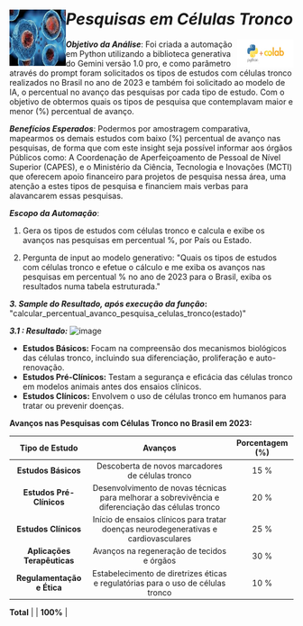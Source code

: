 # _Pesquisas em Células Tronco_  <img align="left" width="100" height="100" src="https://github.com/marcelosi10/imagens/blob/main/CelulasTronco.jpeg">
<img align="right" width="100" height="50" src="https://github.com/marcelosi10/imagens/blob/main/ColabPython.jpg">

**_Objetivo da Análise_**: Foi criada a automação em Python utilizando a biblioteca generativa do Gemini versão 1.0 pro, e como parâmetro através do prompt foram solicitados os tipos de estudos com células tronco realizados no Brasil no ano de 2023 e também foi solicitado ao modelo de IA, o percentual no avanço das pesquisas por cada tipo de estudo. Com o objetivo de obtermos quais os tipos de pesquisa que contemplavam maior e menor (%) percentual de avanço.

**_Benefícios Esperados_**: Podermos por amostragem comparativa, mapearmos os demais estudos com baixo (%) percentual de avanço nas pesquisas, de forma que com este insight
seja possível informar aos órgãos Públicos como: A Coordenação de Aperfeiçoamento de Pessoal de Nível Superior (CAPES), e o Ministério da Ciência, Tecnologia e Inovações (MCTI) que oferecem apoio financeiro para projetos de pesquisa nessa área, uma atenção a estes tipos de pesquisa e financiem mais verbas para alavancarem essas pesquisas.

**_Escopo da Automação_**:

1. Gera os tipos de estudos com células tronco e calcula e exibe os avanços nas pesquisas em percentual %, por País ou Estado.
   
2. Pergunta de input ao modelo generativo: "Quais os tipos de estudos com células tronco e efetue o cálculo e me exiba os avanços nas pesquisas em percentual % no ano de 2023 para o Brasil, exiba os resultados numa tabela estruturada."
   
**_3. Sample do Resultado, após execução da função_:** "calcular_percentual_avanco_pesquisa_celulas_tronco(estado)"

   **_3.1 : Resultado:_**
   ![image](https://github.com/marcelosi10/PesquisasCelulasTronco/assets/62345393/e8a21bb9-8d08-48d2-acee-1eac45b4c8a8)
* **Estudos Básicos:** Focam na compreensão dos mecanismos biológicos das células tronco, incluindo sua diferenciação, proliferação e auto-renovação.
* **Estudos Pré-Clínicos:** Testam a segurança e eficácia das células tronco em modelos animais antes dos ensaios clínicos.
* **Estudos Clínicos:** Envolvem o uso de células tronco em humanos para tratar ou prevenir doenças.



**Avanços nas Pesquisas com Células Tronco no Brasil em 2023:**

| Tipo de Estudo | Avanços | Porcentagem (%) |
|:---:|:---:|:---:|
| **Estudos Básicos** | Descoberta de novos marcadores de células tronco | 15 % |
| **Estudos Pré-Clínicos** | Desenvolvimento de novas técnicas para melhorar a sobrevivência e diferenciação das células tronco | 20 % |
| **Estudos Clínicos** | Início de ensaios clínicos para tratar doenças neurodegenerativas e cardiovasculares | 25 % |
| **Aplicações Terapêuticas** | Avanços na regeneração de tecidos e órgãos | 30 % |
| **Regulamentação e Ética** | Estabelecimento de diretrizes éticas e regulatórias para o uso de células tronco | 10 % |

**Total** | | **100%** |
